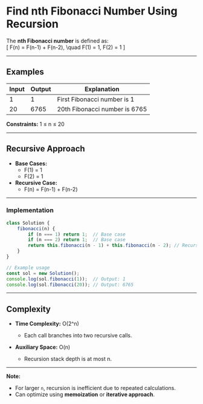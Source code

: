 
# Find nth Fibonacci Number Using Recursion

The **nth Fibonacci number** is defined as:  
\[
F(n) = F(n-1) + F(n-2), \quad F(1) = 1, F(2) = 1
\]

---

## Examples

| Input | Output | Explanation                     |
|-------|--------|---------------------------------|
| 1     | 1      | First Fibonacci number is 1    |
| 20    | 6765   | 20th Fibonacci number is 6765 |

**Constraints:** 1 ≤ n ≤ 20

---

## Recursive Approach

- **Base Cases:**  
  - F(1) = 1  
  - F(2) = 1  
- **Recursive Case:**  
  - F(n) = F(n-1) + F(n-2)  

---

### Implementation

```js
class Solution {
    fibonacci(n) {
        if (n === 1) return 1;  // Base case
        if (n === 2) return 1;  // Base case
        return this.fibonacci(n - 1) + this.fibonacci(n - 2); // Recursive call
    }
}

// Example usage
const sol = new Solution();
console.log(sol.fibonacci(1));  // Output: 1
console.log(sol.fibonacci(20)); // Output: 6765
````

---

## Complexity

* **Time Complexity:** O(2^n)

  * Each call branches into two recursive calls.
* **Auxiliary Space:** O(n)

  * Recursion stack depth is at most n.

---

**Note:**

* For larger `n`, recursion is inefficient due to repeated calculations.
* Can optimize using **memoization** or **iterative approach**.

